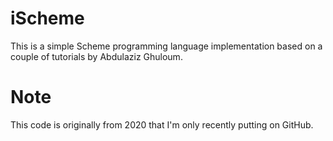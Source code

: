# iScheme
This is a simple Scheme programming language implementation based on a couple of tutorials by Abdulaziz Ghuloum.

# Note
This code is originally from 2020 that I'm only recently putting on GitHub.